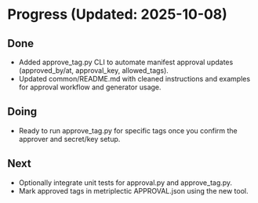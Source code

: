 # Progress (Updated: 2025-10-08)

## Done

- Added approve_tag.py CLI to automate manifest approval updates (approved_by/at, approval_key, allowed_tags).
- Updated common/README.md with cleaned instructions and examples for approval workflow and generator usage.

## Doing

- Ready to run approve_tag.py for specific tags once you confirm the approver and secret/key setup.

## Next

- Optionally integrate unit tests for approval.py and approve_tag.py.
- Mark approved tags in metriplectic APPROVAL.json using the new tool.
